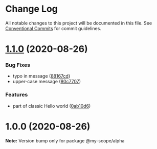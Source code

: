 # Change Log

All notable changes to this project will be documented in this file.
See [Conventional Commits](https://conventionalcommits.org) for commit guidelines.

<a name="1.1.0"></a>
# [1.1.0](https://github.com/Everettss/lerna-conventional-commits-example/compare/@my-scope/alpha@1.0.0...@my-scope/alpha@1.1.0) (2020-08-26)


### Bug Fixes

* typo in message ([88167cd](https://github.com/Everettss/lerna-conventional-commits-example/commit/88167cd))
* upper-case message ([80c7707](https://github.com/Everettss/lerna-conventional-commits-example/commit/80c7707))


### Features

* part of classic Hello world ([0ab10d6](https://github.com/Everettss/lerna-conventional-commits-example/commit/0ab10d6))




<a name="1.0.0"></a>
# 1.0.0 (2020-08-26)




**Note:** Version bump only for package @my-scope/alpha
